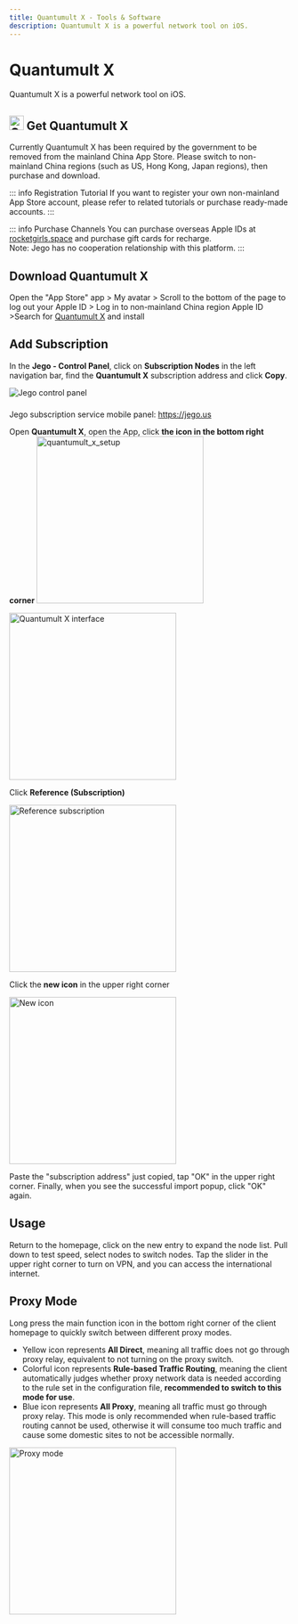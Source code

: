 ```yaml
---
title: Quantumult X - Tools & Software
description: Quantumult X is a powerful network tool on iOS.
---
```


# Quantumult X

Quantumult X is a powerful network tool on iOS.

## <img src="/images/image_spaces_2FtaiByLw8cj0IZKJTlaiM_2Fuploads_2Fuap2kKrwZ32jilQhXxlt_2Fquantumultx_3.png" width="26" height="26" alt="Quantumult X icon"> Get Quantumult X

Currently Quantumult X has been required by the government to be removed from the mainland China App Store. Please switch to non-mainland China regions (such as US, Hong Kong, Japan regions), then purchase and download.

::: info Registration Tutorial
If you want to register your own non-mainland App Store account, please refer to related tutorials or purchase ready-made accounts.
:::

::: info Purchase Channels
You can purchase overseas Apple IDs at [rocketgirls.space](http://www.rocketgirls.space/) and purchase gift cards for recharge.\
Note: Jego has no cooperation relationship with this platform.
:::

## Download Quantumult X

Open the "App Store" app > My avatar > Scroll to the bottom of the page to log out your Apple ID > Log in to non-mainland China region Apple ID[ ](https://apps.apple.com/us/app/quantumult-x/id1443988620)>Search for [Quantumult X](https://apps.apple.com/us/app/quantumult-x/id1443988620) and install

## Add Subscription

In the **Jego - Control Panel**, click on **Subscription Nodes** in the left navigation bar, find the **Quantumult X** subscription address and click **Copy**.

<img src="/images/image_spaces_2FtaiByLw8cj0IZKJTlaiM_2Fuploads_2FQm1BeQfkNoZIVisl8RpP_2Fimage_1.png" alt="Jego control panel">

<div class="tip custom-block" style="padding-top: 8px">

Jego subscription service mobile panel: <https://jego.us>

</div>

Open **Quantumult X**, open the App, click **the icon in the bottom right corner** <img src="https://file.olo4.com/unpanel/quantumult%20x%20setup.jpg" alt="quantumult_x_setup" width="300">

<img src="/images/image_spaces_2FtaiByLw8cj0IZKJTlaiM_2Fuploads_2FTYLTzRrBAtQzw9mgGxzK_2Fimage_3.png" alt="Quantumult X interface" width="300">

Click **Reference (Subscription)**

<img src="/images/image_spaces_2FtaiByLw8cj0IZKJTlaiM_2Fuploads_2F97V2k4pLgEOedDsWg1Vm_2Fimage_1.png" alt="Reference subscription" width="300">

Click the **new icon** in the upper right corner

<img src="/images/image_spaces_2FtaiByLw8cj0IZKJTlaiM_2Fuploads_2Fuk1yuYNiBlEaMsKoAONI_2Fimage_2.png" alt="New icon" width="300">

Paste the "subscription address" just copied, tap "OK" in the upper right corner. Finally, when you see the successful import popup, click "OK" again.

## Usage

Return to the homepage, click on the new entry to expand the node list. Pull down to test speed, select nodes to switch nodes. Tap the slider in the upper right corner to turn on VPN, and you can access the international internet.

## Proxy Mode

Long press the main function icon in the bottom right corner of the client homepage to quickly switch between different proxy modes.

* Yellow icon represents **All Direct**, meaning all traffic does not go through proxy relay, equivalent to not turning on the proxy switch.
* Colorful icon represents **Rule-based Traffic Routing**, meaning the client automatically judges whether proxy network data is needed according to the rule set in the configuration file, **recommended to switch to this mode for use**.
* Blue icon represents **All Proxy**, meaning all traffic must go through proxy relay. This mode is only recommended when rule-based traffic routing cannot be used, otherwise it will consume too much traffic and cause some domestic sites to not be accessible normally.

<img src="/images/image_spaces_2FtaiByLw8cj0IZKJTlaiM_2Fuploads_2FmHZ6WRyt5hJsKl3g3SUI_2Fimage_3.png" alt="Proxy mode" width="300"> 